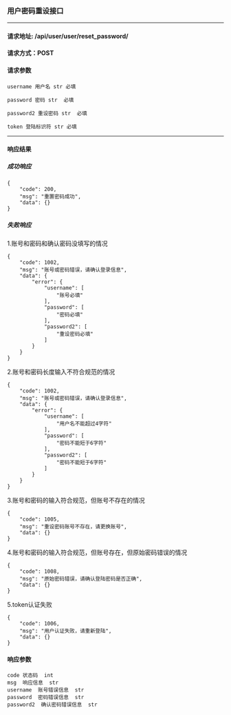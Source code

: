 
### 用户密码重设接口

***

#### 请求地址: /api/user/user/reset_password/

#### 请求方式：POST

#### 请求参数

    username 用户名 str 必填
    
    password 密码 str  必填
    
    password2 重设密码 str  必填
    
    token 登陆标识符 str 必填
*** 

#### 响应结果

##### 成功响应

    {
        "code": 200,
        "msg": "重置密码成功",
        "data": {}
    }
    
##### 失败响应

1.账号和密码和确认密码没填写的情况

    {
        "code": 1002,
        "msg": "账号或密码错误，请确认登录信息",
        "data": {
            "error": {
                "username": [
                    "账号必填"
                ],
                "password": [
                    "密码必填"
                ],
                "password2": [
                    "重设密码必填"
                ]
            }
        }
    }
    
2.账号和密码长度输入不符合规范的情况

    {
        "code": 1002,
        "msg": "账号或密码错误，请确认登录信息",
        "data": {
            "error": {
                "username": [
                    "用户名不能超过4字符"
                ],
                "password": [
                    "密码不能短于6字符"
                ],
                "password2": [
                    "密码不能短于6字符"
                ]
            }
        }
    }
    
3.账号和密码的输入符合规范，但账号不存在的情况

    {
        "code": 1005,
        "msg": "重设密码账号不存在，请更换账号",
        "data": {}
    }    

4.账号和密码的输入符合规范，但账号存在，但原始密码错误的情况

    {
        "code": 1008,
        "msg": "原始密码错误，请确认登陆密码是否正确",
        "data": {}
    }
    
5.token认证失败

    {
        "code": 1006,
        "msg": "用户认证失败，请重新登陆",
        "data": {}
    }
    
#### 响应参数

    code 状态码  int
    msg  响应信息  str
    username  账号错误信息  str
    password  密码错误信息  str
    password2  确认密码错误信息  str
    
